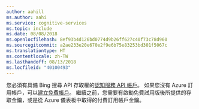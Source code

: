 ```yaml
---
author: aahill
ms.author: aahi
ms.service: cognitive-services
ms.topic: include
ms.date: 08/08/2018
ms.openlocfilehash: 8ef93b4d126bd0774d9b26ff627c40f73c78d960
ms.sourcegitcommit: a2ae233e20e670e2f9e6b75e83253bd301f5067c
ms.translationtype: HT
ms.contentlocale: zh-TW
ms.lasthandoff: 08/13/2018
ms.locfileid: "40100493"
---
```

您必須有具備 Bing 搜尋 API 存取權的[認知服務 API 帳戶](https://docs.microsoft.com/azure/cognitive-services/cognitive-services-apis-create-account)。 如果您沒有 Azure 訂用帳戶，可以[建立免費帳戶](https://azure.microsoft.com/try/cognitive-services/?api=bing-web-search-api)。 繼續之前，您需要有啟動免費試用版後所提供的存取金鑰，或是從 Azure 儀表板中取得的付費訂用帳戶金鑰。